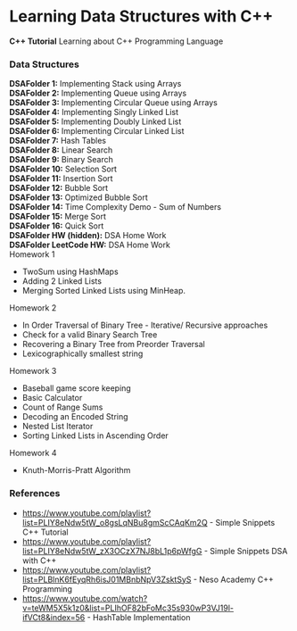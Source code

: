 # Learning Data Structures with C++

**C++ Tutorial** Learning about C++ Programming Language

### Data Structures
**DSAFolder 1:** Implementing Stack using Arrays <br>
**DSAFolder 2:** Implementing Queue using Arrays <br>
**DSAFolder 3:** Implementing Circular Queue using Arrays <br>
**DSAFolder 4:** Implementing Singly Linked List <br>
**DSAFolder 5:** Implementing Doubly Linked List <br>
**DSAFolder 6:** Implementing Circular Linked List <br>
**DSAFolder 7:** Hash Tables <br>
**DSAFolder 8:** Linear Search <br>
**DSAFolder 9:** Binary Search <br>
**DSAFolder 10:** Selection Sort <br>
**DSAFolder 11:** Insertion Sort <br>
**DSAFolder 12:** Bubble Sort <br>
**DSAFolder 13:** Optimized Bubble Sort <br>
**DSAFolder 14:** Time Complexity Demo - Sum of Numbers <br>
**DSAFolder 15:** Merge Sort <br>
**DSAFolder 16:** Quick Sort <br>
**DSAFolder HW (hidden):** DSA Home Work  <br>
**DSAFolder LeetCode HW:** DSA Home Work  <br>
Homework 1 <br>
- TwoSum using HashMaps <br>
- Adding 2 Linked Lists <br>
- Merging Sorted Linked Lists using MinHeap. <br>

Homework 2 <br>
- In Order Traversal of Binary Tree - Iterative/ Recursive approaches <br>
- Check for a valid Binary Search Tree <br>
- Recovering a Binary Tree from Preorder Traversal <br>
- Lexicographically smallest string <br>

Homework 3 <br>
- Baseball game score keeping <br>
- Basic Calculator <br>
- Count of Range Sums <br>
- Decoding an Encoded String <br>
- Nested List Iterator <br>
- Sorting Linked Lists in Ascending Order <br>

Homework 4 <br>
- Knuth-Morris-Pratt Algorithm <br>


### References
- https://www.youtube.com/playlist?list=PLIY8eNdw5tW_o8gsLqNBu8gmScCAqKm2Q - Simple Snippets C++ Tutorial
- https://www.youtube.com/playlist?list=PLIY8eNdw5tW_zX3OCzX7NJ8bL1p6pWfgG - Simple Snippets DSA with C++
- https://www.youtube.com/playlist?list=PLBlnK6fEyqRh6isJ01MBnbNpV3ZsktSyS - Neso Academy C++ Programming
- https://www.youtube.com/watch?v=teWM5X5k1z0&list=PLIhOF82bFoMc35s930wP3VJ19l-ifVCt8&index=56 - HashTable Implementation